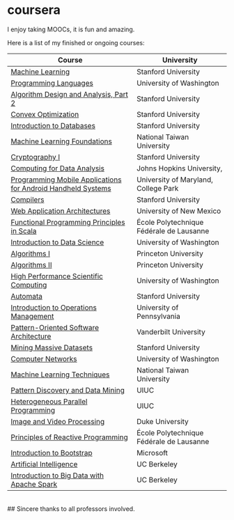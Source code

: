 # coursera

I enjoy taking MOOCs, it is fun and amazing.

Here is a list of my finished or ongoing courses:

| Course                                                                                                  | University                               |
|---------------------------------------------------------------------------------------------------------|------------------------------------------|
| [Machine Learning](https://www.coursera.org/course/ml)                                                  | Stanford University                      |
| [Programming Languages](https://www.coursera.org/course/proglang)                                       | University of Washington                 |
| [Algorithm Design and Analysis, Part 2](https://www.coursera.org/course/algo2)                          | Stanford University                      |
| [Convex Optimization](https://class.stanford.edu/courses/Engineering/CVX101/Winter2014/about)           | Stanford University                      |
| [Introduction to Databases](https://class.stanford.edu/courses/Home/Databases/Engineering/about)        | Stanford University                      |
| [Machine Learning Foundations](https://www.coursera.org/course/ntumlone)                                | National Taiwan University               |
| [Cryptography I](https://www.coursera.org/course/crypto)                                                | Stanford University                      |
| [Computing for Data Analysis](https://www.coursera.org/course/compdata)                                 | Johns Hopkins University,                |
| [Programming Mobile Applications for Android Handheld Systems](https://www.coursera.org/course/android) | University of Maryland, College Park     |
| [Compilers](https://www.coursera.org/course/compilers)                                                  | Stanford University                      |
| [Web Application Architectures](https://www.coursera.org/course/webapplications)                        | University of New Mexico                 |
| [Functional Programming Principles in Scala](https://www.coursera.org/course/progfun)                   | École Polytechnique Fédérale de Lausanne |
| [Introduction to Data Science](https://www.coursera.org/course/datasci)                                 | University of Washington                 |
| [Algorithms I](https://www.coursera.org/course/algs4partI)                                              | Princeton University                     |
| [Algorithms II](https://www.coursera.org/course/algs4partII)                                            | Princeton University                     |
| [High Performance Scientific Computing](https://www.coursera.org/course/scicomp)                        | University of Washington                 |
| [Automata](https://www.coursera.org/course/automata)                                                    | Stanford University                      |
| [Introduction to Operations Management](https://www.coursera.org/course/operations)                     | University of Pennsylvania               |
| [Pattern-Oriented Software Architecture](https://www.coursera.org/course/posa)                          | Vanderbilt University                    |
| [Mining Massive Datasets](https://www.coursera.org/course/mmds)                                         | Stanford University                      |
| [Computer Networks](https://www.coursera.org/course/comnetworks)                                        | University of Washington                 |
| [Machine Learning Techniques](https://www.coursera.org/course/ntumltwo)                                 | National Taiwan University               |
| [Pattern Discovery and Data Mining](https://www.coursera.org/course/patterndiscovery)                   | UIUC                                     |
| [Heterogeneous Parallel Programming](https://www.coursera.org/course/hetero)                            | UIUC                                     |
| [Image and Video Processing](https://www.coursera.org/course/images)                                    | Duke University                          |
| [Principles of Reactive Programming](https://www.coursera.org/course/reactive)                          | École Polytechnique Fédérale de Lausanne |
| [Introduction to Bootstrap](https://courses.edx.org/courses/course-v1:Microsoft+DEV203x+2015_T2/info)   | Microsoft                                |
| [Artificial Intelligence](https://courses.edx.org/courses/BerkeleyX/CS188x_1/1T2013/info)               | UC Berkeley                              |
| [Introduction to Big Data with Apache Spark](https://www.edx.org/course/introduction-big-data-apache-spark-uc-berkeleyx-cs100-1x) | UC Berkeley    |

<br>
## Sincere thanks to all professors involved.
